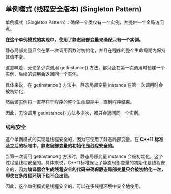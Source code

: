 ## 单例模式 (线程安全版本) (Singleton Pattern)

单例模式（Singleton Pattern）：确保一个类仅有一个实例，并提供一个全局访问点。


**在这个单例模式的实现中，使用了静态局部变量来确保只有一个实例。**
 

静态局部变量只会在第一次调用函数时初始化，并且在程序的整个生命周期内保持其值不变。

这意味着，无论多少次调用 getInstance() 方法，都只会在第一次调用时创建一个实例，后续的调用会返回同一个实例。

 

具体来说，在 getInstance() 方法中，静态局部变量 instance 在第一次调用时会被初始化，

然后该实例将一直存在于程序的整个生命周期中，直到程序结束。

因此，无论调用 getInstance() 方法多少次，都只会返回同一个实例。

### 线程安全 
这个单例模式的实现是线程安全的，因为它使用了静态局部变量。在 **C++11 标准及之后的标准中，静态局部变量的初始化是线程安全的。**

当第一次调用 getInstance() 方法时，静态局部变量 instance 会被初始化，这个过程是线程安全的。具体来说，C++11标准保证了静态局部变量的初始化是线程安全的，因为**编译器会生成线程安全的代码来确保静态局部变量只会被初始化一次，即使在多线程环境下也不会出错。**

因此，这个单例模式是线程安全的，可以在多线程环境中安全地使用。




